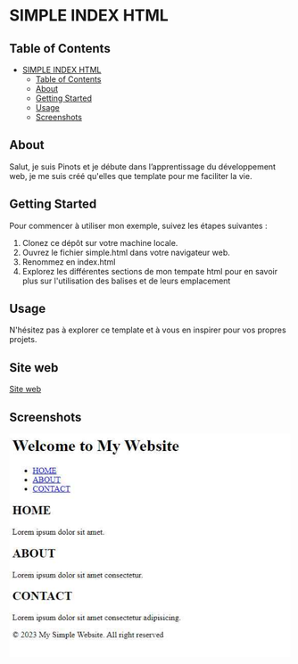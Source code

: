 # SIMPLE INDEX HTML

## Table of Contents

- [SIMPLE INDEX HTML](#simple-index-html)
  - [Table of Contents](#table-of-contents)
  - [About ](#about-)
  - [Getting Started ](#getting-started-)
  - [Usage ](#usage-)
  - [Screenshots](#screenshots)

## About <a name = "about"></a>

Salut, je suis Pinots et je débute dans l’apprentissage du développement web, je me suis créé qu'elles que template pour me faciliter la vie.

## Getting Started <a name = "getting_started"></a>

Pour commencer à utiliser mon exemple, suivez les étapes suivantes :

1. Clonez ce dépôt sur votre machine locale.
2. Ouvrez le fichier simple.html dans votre navigateur web.
3. Renommez en index.html
4. Explorez les différentes sections de mon tempate html pour en savoir plus sur l'utilisation des balises et de leurs emplacement


## Usage <a name = "usage"></a>

N'hésitez pas à explorer ce template et à vous en inspirer pour vos propres projets.

## Site web

 [Site web](https://portfolio.it-pinots.dev/)

## Screenshots

![Screenshot 1](/images/simple_template_html.jpg)
